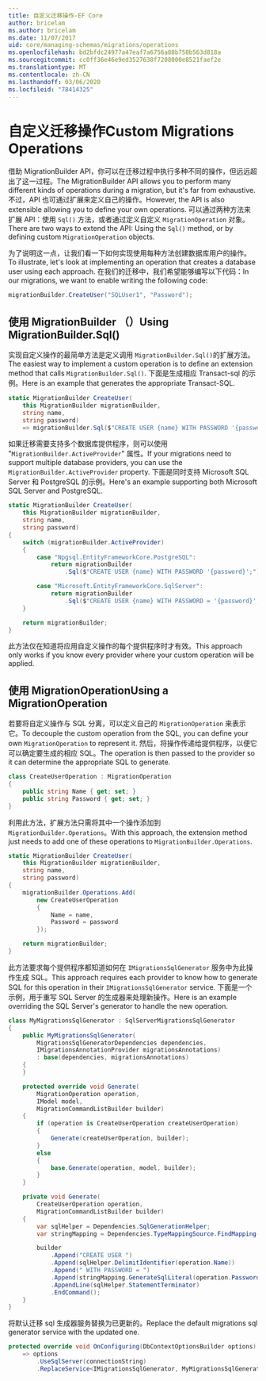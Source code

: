 ```yaml
---
title: 自定义迁移操作-EF Core
author: bricelam
ms.author: bricelam
ms.date: 11/07/2017
uid: core/managing-schemas/migrations/operations
ms.openlocfilehash: bd2bfdc24977a47eaf7a6756a88b758b563d818a
ms.sourcegitcommit: cc0ff36e46e9ed3527638f7208000e8521faef2e
ms.translationtype: MT
ms.contentlocale: zh-CN
ms.lasthandoff: 03/06/2020
ms.locfileid: "78414325"
---
```

# <a name="custom-migrations-operations"></a><span data-ttu-id="a6192-102">自定义迁移操作</span><span class="sxs-lookup"><span data-stu-id="a6192-102">Custom Migrations Operations</span></span>

<span data-ttu-id="a6192-103">借助 MigrationBuilder API，你可以在迁移过程中执行多种不同的操作，但远远超出了这一过程。</span><span class="sxs-lookup"><span data-stu-id="a6192-103">The MigrationBuilder API allows you to perform many different kinds of operations during a migration, but it's far from exhaustive.</span></span> <span data-ttu-id="a6192-104">不过，API 也可通过扩展来定义自己的操作。</span><span class="sxs-lookup"><span data-stu-id="a6192-104">However, the API is also extensible allowing you to define your own operations.</span></span> <span data-ttu-id="a6192-105">可以通过两种方法来扩展 API：使用 `Sql()` 方法，或者通过定义自定义 `MigrationOperation` 对象。</span><span class="sxs-lookup"><span data-stu-id="a6192-105">There are two ways to extend the API: Using the `Sql()` method, or by defining custom `MigrationOperation` objects.</span></span>

<span data-ttu-id="a6192-106">为了说明这一点，让我们看一下如何实现使用每种方法创建数据库用户的操作。</span><span class="sxs-lookup"><span data-stu-id="a6192-106">To illustrate, let's look at implementing an operation that creates a database user using each approach.</span></span> <span data-ttu-id="a6192-107">在我们的迁移中，我们希望能够编写以下代码：</span><span class="sxs-lookup"><span data-stu-id="a6192-107">In our migrations, we want to enable writing the following code:</span></span>

``` csharp
migrationBuilder.CreateUser("SQLUser1", "Password");
```

## <a name="using-migrationbuildersql"></a><span data-ttu-id="a6192-108">使用 MigrationBuilder （）</span><span class="sxs-lookup"><span data-stu-id="a6192-108">Using MigrationBuilder.Sql()</span></span>

<span data-ttu-id="a6192-109">实现自定义操作的最简单方法是定义调用 `MigrationBuilder.Sql()`的扩展方法。</span><span class="sxs-lookup"><span data-stu-id="a6192-109">The easiest way to implement a custom operation is to define an extension method that calls `MigrationBuilder.Sql()`.</span></span> <span data-ttu-id="a6192-110">下面是生成相应 Transact-sql 的示例。</span><span class="sxs-lookup"><span data-stu-id="a6192-110">Here is an example that generates the appropriate Transact-SQL.</span></span>

``` csharp
static MigrationBuilder CreateUser(
    this MigrationBuilder migrationBuilder,
    string name,
    string password)
    => migrationBuilder.Sql($"CREATE USER {name} WITH PASSWORD '{password}';");
```

<span data-ttu-id="a6192-111">如果迁移需要支持多个数据库提供程序，则可以使用 "`MigrationBuilder.ActiveProvider`" 属性。</span><span class="sxs-lookup"><span data-stu-id="a6192-111">If your migrations need to support multiple database providers, you can use the `MigrationBuilder.ActiveProvider` property.</span></span> <span data-ttu-id="a6192-112">下面是同时支持 Microsoft SQL Server 和 PostgreSQL 的示例。</span><span class="sxs-lookup"><span data-stu-id="a6192-112">Here's an example supporting both Microsoft SQL Server and PostgreSQL.</span></span>

``` csharp
static MigrationBuilder CreateUser(
    this MigrationBuilder migrationBuilder,
    string name,
    string password)
{
    switch (migrationBuilder.ActiveProvider)
    {
        case "Npgsql.EntityFrameworkCore.PostgreSQL":
            return migrationBuilder
                .Sql($"CREATE USER {name} WITH PASSWORD '{password}';");

        case "Microsoft.EntityFrameworkCore.SqlServer":
            return migrationBuilder
                .Sql($"CREATE USER {name} WITH PASSWORD = '{password}';");
    }

    return migrationBuilder;
}
```

<span data-ttu-id="a6192-113">此方法仅在知道将应用自定义操作的每个提供程序时才有效。</span><span class="sxs-lookup"><span data-stu-id="a6192-113">This approach only works if you know every provider where your custom operation will be applied.</span></span>

## <a name="using-a-migrationoperation"></a><span data-ttu-id="a6192-114">使用 MigrationOperation</span><span class="sxs-lookup"><span data-stu-id="a6192-114">Using a MigrationOperation</span></span>

<span data-ttu-id="a6192-115">若要将自定义操作与 SQL 分离，可以定义自己的 `MigrationOperation` 来表示它。</span><span class="sxs-lookup"><span data-stu-id="a6192-115">To decouple the custom operation from the SQL, you can define your own `MigrationOperation` to represent it.</span></span> <span data-ttu-id="a6192-116">然后，将操作传递给提供程序，以便它可以确定要生成的相应 SQL。</span><span class="sxs-lookup"><span data-stu-id="a6192-116">The operation is then passed to the provider so it can determine the appropriate SQL to generate.</span></span>

``` csharp
class CreateUserOperation : MigrationOperation
{
    public string Name { get; set; }
    public string Password { get; set; }
}
```

<span data-ttu-id="a6192-117">利用此方法，扩展方法只需将其中一个操作添加到 `MigrationBuilder.Operations`。</span><span class="sxs-lookup"><span data-stu-id="a6192-117">With this approach, the extension method just needs to add one of these operations to `MigrationBuilder.Operations`.</span></span>

``` csharp
static MigrationBuilder CreateUser(
    this MigrationBuilder migrationBuilder,
    string name,
    string password)
{
    migrationBuilder.Operations.Add(
        new CreateUserOperation
        {
            Name = name,
            Password = password
        });

    return migrationBuilder;
}
```

<span data-ttu-id="a6192-118">此方法要求每个提供程序都知道如何在 `IMigrationsSqlGenerator` 服务中为此操作生成 SQL。</span><span class="sxs-lookup"><span data-stu-id="a6192-118">This approach requires each provider to know how to generate SQL for this operation in their `IMigrationsSqlGenerator` service.</span></span> <span data-ttu-id="a6192-119">下面是一个示例，用于重写 SQL Server 的生成器来处理新操作。</span><span class="sxs-lookup"><span data-stu-id="a6192-119">Here is an example overriding the SQL Server's generator to handle the new operation.</span></span>

``` csharp
class MyMigrationsSqlGenerator : SqlServerMigrationsSqlGenerator
{
    public MyMigrationsSqlGenerator(
        MigrationsSqlGeneratorDependencies dependencies,
        IMigrationsAnnotationProvider migrationsAnnotations)
        : base(dependencies, migrationsAnnotations)
    {
    }

    protected override void Generate(
        MigrationOperation operation,
        IModel model,
        MigrationCommandListBuilder builder)
    {
        if (operation is CreateUserOperation createUserOperation)
        {
            Generate(createUserOperation, builder);
        }
        else
        {
            base.Generate(operation, model, builder);
        }
    }

    private void Generate(
        CreateUserOperation operation,
        MigrationCommandListBuilder builder)
    {
        var sqlHelper = Dependencies.SqlGenerationHelper;
        var stringMapping = Dependencies.TypeMappingSource.FindMapping(typeof(string));

        builder
            .Append("CREATE USER ")
            .Append(sqlHelper.DelimitIdentifier(operation.Name))
            .Append(" WITH PASSWORD = ")
            .Append(stringMapping.GenerateSqlLiteral(operation.Password))
            .AppendLine(sqlHelper.StatementTerminator)
            .EndCommand();
    }
}
```

<span data-ttu-id="a6192-120">将默认迁移 sql 生成器服务替换为已更新的。</span><span class="sxs-lookup"><span data-stu-id="a6192-120">Replace the default migrations sql generator service with the updated one.</span></span>

``` csharp
protected override void OnConfiguring(DbContextOptionsBuilder options)
    => options
        .UseSqlServer(connectionString)
        .ReplaceService<IMigrationsSqlGenerator, MyMigrationsSqlGenerator>();
```
